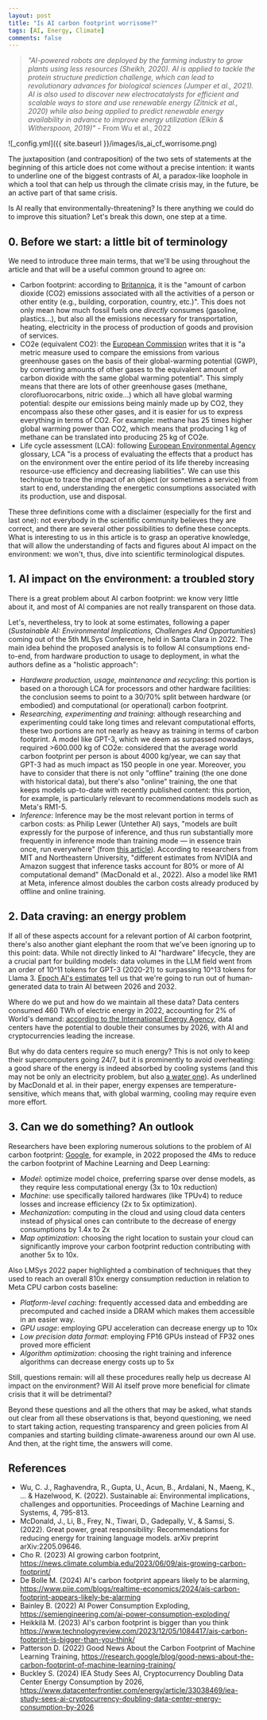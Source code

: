 ```yaml
---
layout: post
title: "Is AI carbon footprint worrisome?"
tags: [AI, Energy, Climate]
comments: false
---
```


>_"AI-powered robots are deployed by the farming industry to grow plants using less resources (Sheikh, 2020). AI is applied to tackle the protein structure prediction challenge, which can lead to revolutionary advances for biological sciences (Jumper et al., 2021). AI is also used to discover new electrocatalysts for efficient and scalable ways to store and use renewable energy (Zitnick et al., 2020) while also being applied to predict renewable energy availability in advance to improve energy utilization (Elkin & Witherspoon, 2019)"_ - From Wu et al., 2022

![_config.yml]({{ site.baseurl }}/images/is_ai_cf_worrisome.png)

The juxtaposition (and contraposition) of the two sets of statements at the beginning of this article does not come without a precise intention: it wants to underline one of the biggest contrasts of AI, a paradox-like loophole in which a tool that can help us through the climate crisis may, in the future, be an active part of that same crisis. 

Is AI really that environmentally-threatening? Is there anything we could do to improve this situation? Let's break this down, one step at a time.

## 0. Before we start: a little bit of terminology

We need to introduce three main terms, that we'll be using throughout the article and that will be a useful common ground to agree on:

- Carbon footprint: according to [Britannica](https://www.britannica.com/science/carbon-footprint), it is the "amount of carbon dioxide (CO2) emissions associated with all the activities of a person or other entity (e.g., building, corporation, country, etc.)". This does not only mean how much fossil fuels one _directly_ consumes (gasoline, plastics...), but also all the emissions necessary for transportation, heating, electricity in the process of production of goods and provision of services.
- CO2e (equivalent CO2): the [European Commission](https://ec.europa.eu/eurostat/statistics-explained/index.php?title=Glossary:Carbon_dioxide_equivalent) writes that it is "a metric measure used to compare the emissions from various greenhouse gases on the basis of their global-warming potential (GWP), by converting amounts of other gases to the equivalent amount of carbon dioxide with the same global warming potential". This simply means that there are lots of other greenhouse gases (methane, clorofluorocarbons, nitric oxide...) which all have global warming potential: despite our emissions being mainly made up by CO2, they encompass also these other gases, and it is easier for us to express everything in terms of CO2. For example: methane has 25 times higher global warming power than CO2, which means that producing 1 kg of methane can be translated into producing 25 kg of CO2e.
- Life cycle assessment (LCA): following [European Environmental Agency](https://www.eea.europa.eu/help/glossary/eea-glossary/life-cycle-assessment) glossary, LCA "is a process of evaluating the effects that a product has on the environment over the entire period of its life thereby increasing resource-use efficiency and decreasing liabilities". We can use this technique to trace the impact of an object (or sometimes a service) from start to end, understanding the energetic consumptions associated with its production, use and disposal.

These three definitions come with a disclaimer (especially for the first and last one): not everybody in the scientific community believes they are correct, and there are several other possibilities to define these concepts. What is interesting to us in this article is to grasp an operative knowledge, that will allow the understanding of facts and figures about AI impact on the environment: we won't, thus, dive into scientific terminological disputes.  

## 1. AI impact on the environment: a troubled story

There is a great problem about AI carbon footprint: we know very little about it, and most of AI companies are not really transparent on those data.

Let's, nevertheless, try to look at some estimates, following a paper (_Sustainable AI: Environmental Implications, Challenges And Opportunities_) coming out of the 5th MLSys Conference, held in Santa Clara in 2022. The main idea behind the proposed analysis is to follow AI consumptions end-to-end, from hardware production to usage to deployment, in what the authors define as a "holistic approach":

- _Hardware production, usage, maintenance and recycling_: this portion is based on a thorough LCA for processors and other hardware facilities: the conclusion seems to point to a 30/70% split between hardware (or embodied) and computational (or operational) carbon footprint. 
- _Researching, experimenting and training_: although researching and experimenting could take long times and relevant computational efforts, these two portions are not nearly as heavy as training in terms of carbon footprint. A model like GPT-3, which we deem as surpassed nowadays, required >600.000 kg of CO2e: considered that the average world carbon footprint per person is about 4000 kg/year, we can say that GPT-3 had as much impact as 150 people in one year. Moreover, you have to consider that there is not only "offline" training (the one done with historical data), but there's also "online" training, the one that keeps models up-to-date with recently published content: this portion, for example, is particularly relevant to recommendations models such as Meta's RM1-5.
- _Inference_: Inference may be the most relevant portion in terms of carbon costs: as Philip Lewer (Untether AI) says, "models are built expressly for the purpose of inference, and thus run substantially more frequently in inference mode than training mode — in essence train once, run everywhere" (from [this article](https://semiengineering.com/ai-power-consumption-exploding/)). According to researchers from MIT and Northeastern University, "different estimates from NVIDIA and Amazon suggest that inference tasks account for 80% or more of AI computational demand" (MacDonald et al., 2022). Also a model like RM1 at Meta, inference almost doubles the carbon costs already produced by offline and online training.

## 2. Data craving: an energy problem

If all of these aspects account for a relevant portion of AI carbon footprint, there's also another giant elephant the room that we've been ignoring up to this point: data. While not directly linked to AI "hardware" lifecycle, they are a crucial part for building models: data volumes in the LLM field went from an order of 10^11 tokens for GPT-3 (2020-21) to surpassing 10^13 tokens for Llama 3. [Epoch AI's estimates](https://epochai.org/blog/will-we-run-out-of-data-limits-of-llm-scaling-based-on-human-generated-data) tell us that we're going to run out of human-generated data to train AI between 2026 and 2032.

Where do we put and how do we maintain all these data? Data centers consumed 460 TWh of electric energy in 2022, accounting for 2% of World's demand: [according to the International Energy Agency](https://www.datacenterfrontier.com/energy/article/33038469/iea-study-sees-ai-cryptocurrency-doubling-data-center-energy-consumption-by-2026), data centers have the potential to double their consumes by 2026, with AI and cryptocurrencies leading the increase. 

But why do data centers require so much energy? This is not only to keep their supercomputers going 24/7, but it is prominently to avoid overheating: a good share of the energy is indeed absorbed by cooling systems (and this may not be only an electricity problem, but also [a water one](https://www.asce.org/publications-and-news/civil-engineering-source/civil-engineering-magazine/issues/magazine-issue/article/2024/03/engineers-often-need-a-lot-of-water-to-keep-data-centers-cool)). As underlined by MacDonald et al. in their paper, energy expenses are temperature-sensitive, which means that, with global warming, cooling may require even more effort.


## 3. Can we do something? An outlook

Researchers have been exploring numerous solutions to the problem of AI carbon footprint: [Google](https://research.google/blog/good-news-about-the-carbon-footprint-of-machine-learning-training/), for example, in 2022 proposed the 4Ms to reduce the carbon footprint of Machine Learning and Deep Learning:

- _Model_: optimize model choice, preferring sparse over dense models, as they require less computational energy (3x to 10x reduction)
- _Machine_: use specifically tailored hardwares (like TPUv4) to reduce losses and increase efficiency (2x to 5x optimization).
- _Mechanization_: computing in the cloud and using cloud data centers instead of physical ones can contribute to the decrease of energy consumptions by 1.4x to 2x
- _Map optimization_: choosing the right location to sustain your cloud can significantly improve your carbon footprint reduction contributing with another 5x to 10x.

Also LMSys 2022 paper highlighted a combination of techniques that they used to reach an overall 810x energy consumption reduction in relation to Meta CPU carbon costs baseline:

- _Platform-level caching_: frequently accessed data and embedding are precomputed and cached inside a DRAM which makes them accessible in an easier way.
- _GPU usage_: employing GPU acceleration can decrease energy up to 10x
- _Low precision data format_: employing FP16 GPUs instead of FP32 ones proved more efficient
- _Algorithm optimization_: choosing the right training and inference algorithms can decrease energy costs up to 5x

Still, questions remain: will all these procedures really help us decrease AI impact on the environment? Will AI itself prove more beneficial for climate crisis that it will be detrimental? 

Beyond these questions and all the others that may be asked, what stands out clear from all these observations is that, beyond questioning, we need to start taking action, requesting transparency and green policies from AI companies and starting building climate-awareness around our own AI use. And then, at the right time, the answers will come.

## References

- Wu, C. J., Raghavendra, R., Gupta, U., Acun, B., Ardalani, N., Maeng, K., ... & Hazelwood, K. (2022). Sustainable ai: Environmental implications, challenges and opportunities. Proceedings of Machine Learning and Systems, 4, 795-813.
- McDonald, J., Li, B., Frey, N., Tiwari, D., Gadepally, V., & Samsi, S. (2022). Great power, great responsibility: Recommendations for reducing energy for training language models. arXiv preprint arXiv:2205.09646.
- Cho R. (2023) AI growing carbon footprint, https://news.climate.columbia.edu/2023/06/09/ais-growing-carbon-footprint/
- De Bolle M. (2024) AI's carbon footprint appears likely to be alarming, https://www.piie.com/blogs/realtime-economics/2024/ais-carbon-footprint-appears-likely-be-alarming
- Bainley B. (2022) AI Power Consumption Exploding, https://semiengineering.com/ai-power-consumption-exploding/
- Heikkilä M. (2023) AI's carbon footprint is bigger than you think https://www.technologyreview.com/2023/12/05/1084417/ais-carbon-footprint-is-bigger-than-you-think/
- Patterson D. (2022) Good News About the Carbon Footprint of Machine Learning Training, https://research.google/blog/good-news-about-the-carbon-footprint-of-machine-learning-training/
- Buckley S. (2024) IEA Study Sees AI, Cryptocurrency Doubling Data Center Energy Consumption by 2026, https://www.datacenterfrontier.com/energy/article/33038469/iea-study-sees-ai-cryptocurrency-doubling-data-center-energy-consumption-by-2026